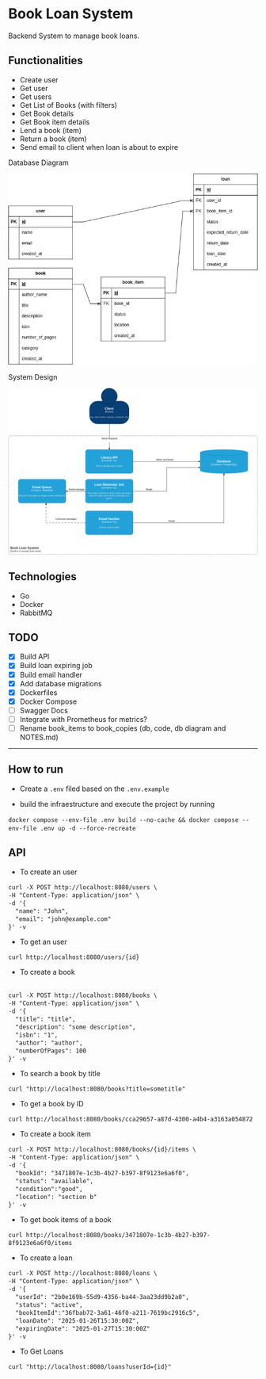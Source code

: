 
# Book Loan System

Backend System to manage book loans.

## Functionalities

- Create user
- Get user
- Get users
- Get List of Books (with filters)
- Get Book details
- Get Book item details
- Lend a book (item)
- Return a book (item)
- Send email to client when loan is about to expire

Database Diagram

![database modeling](book_loan_system-DB.drawio.png "Title")

System Design

![system design](book_loan_system-system_design.drawio.png "Title")

## Technologies

- Go
- Docker
- RabbitMQ

## TODO

- [X] Build API
- [X] Build loan expiring job
- [X] Build email handler
- [X] Add database migrations
- [X] Dockerfiles
- [X] Docker Compose
- [ ] Swagger Docs
- [ ] Integrate with Prometheus for metrics?
- [ ] Rename book_items to book_copies (db, code, db diagram and NOTES.md)
---

## How to run

- Create a `.env` filed based on the `.env.example`

- build the infraestructure and execute the project by running

`docker compose --env-file .env build --no-cache && docker compose --env-file .env up -d --force-recreate`




## API


- To create an user
```
curl -X POST http://localhost:8080/users \
-H "Content-Type: application/json" \
-d '{
  "name": "John",
  "email": "john@example.com"
}' -v

```

- To get an user
```
curl http://localhost:8080/users/{id}
```

- To create a book

```

curl -X POST http://localhost:8080/books \
-H "Content-Type: application/json" \
-d '{
  "title": "title",
  "description": "some description",
  "isbn": "1",
  "author": "author",
  "numberOfPages": 100
}' -v

```

- To search a book by title

```
curl "http://localhost:8080/books?title=sometitle"
```

- To get a book by ID

```
curl http://localhost:8080/books/cca29657-a87d-4300-a4b4-a3163a054872
```

- To create a book item

```
curl -X POST http://localhost:8080/books/{id}/items \
-H "Content-Type: application/json" \
-d '{
  "bookId": "3471807e-1c3b-4b27-b397-8f9123e6a6f0",
  "status": "available",
  "condition":"good",
  "location": "section b"
}' -v

```

- To get book items of a book

```
curl http://localhost:8080/books/3471807e-1c3b-4b27-b397-8f9123e6a6f0/items
```

- To create a loan

```
curl -X POST http://localhost:8080/loans \
-H "Content-Type: application/json" \
-d '{
  "userId": "2b0e169b-55d9-4356-ba44-3aa23dd9b2a0",
  "status": "active",
  "bookItemId":"36fbab72-3a61-46f0-a211-7619bc2916c5",
  "loanDate": "2025-01-26T15:30:00Z",
  "expiringDate": "2025-01-27T15:30:00Z"
}' -v

```

- To Get Loans

```
curl "http://localhost:8080/loans?userId={id}"
```
